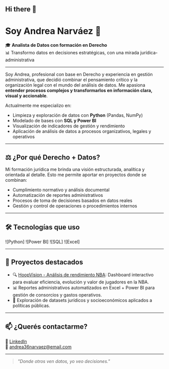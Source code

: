 ## Hi there 👋
# Soy Andrea Narváez 👋

🎓 **Analista de Datos con formación en Derecho**  
📊 Transformo datos en decisiones estratégicas, con una mirada jurídica-administrativa

---

Soy Andrea, profesional con base en Derecho y experiencia en gestión administrativa, que decidió combinar el pensamiento crítico y la organización legal con el mundo del análisis de datos. Me apasiona **entender procesos complejos y transformarlos en información clara, visual y accionable**.

Actualmente me especializo en:
- Limpieza y exploración de datos con **Python** (Pandas, NumPy)
- Modelado de bases con **SQL y Power BI**
- Visualización de indicadores de gestión y rendimiento
- Aplicación de análisis de datos a procesos organizativos, legales y operativos

---

## ⚖️ ¿Por qué Derecho + Datos?

Mi formación jurídica me brinda una visión estructurada, analítica y orientada al detalle. Esto me permite aportar en proyectos donde se combinan:
- Cumplimiento normativo y análisis documental
- Automatización de reportes administrativos
- Procesos de toma de decisiones basados en datos reales
- Gestión y control de operaciones o procedimientos internos

---

## 🛠️ Tecnologías que uso

![Python]
![Power BI]
![SQL]
![Excel]

---

## 🚀 Proyectos destacados

- 🔍 [HoopVision - Análisis de rendimiento NBA](https://github.com/JuanSebastian9/proyecto-final): Dashboard interactivo para evaluar eficiencia, evolución y valor de jugadores en la NBA.
- 📊 Reportes administrativos automatizados en Excel + Power BI para gestión de consorcios y gastos operativos.
- 🧠 Exploración de datasets jurídicos y socioeconómicos aplicados a políticas públicas.

---

## 📫 ¿Querés contactarme?

💼 [LinkedIn]((https://www.linkedin.com/in/andrea0narvaez/))  
📧 andrea36narvaez@email.com

---

> *\"Donde otros ven datos, yo veo decisiones.\"*
